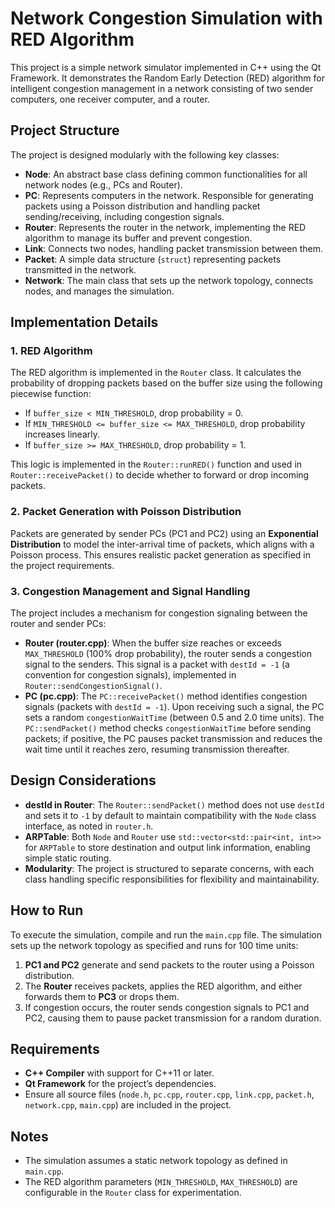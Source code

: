 # Network Congestion Simulation with RED Algorithm

This project is a simple network simulator implemented in C++ using the Qt Framework. It demonstrates the Random Early Detection (RED) algorithm for intelligent congestion management in a network consisting of two sender computers, one receiver computer, and a router.

## Project Structure

The project is designed modularly with the following key classes:

- **Node**: An abstract base class defining common functionalities for all network nodes (e.g., PCs and Router).
- **PC**: Represents computers in the network. Responsible for generating packets using a Poisson distribution and handling packet sending/receiving, including congestion signals.
- **Router**: Represents the router in the network, implementing the RED algorithm to manage its buffer and prevent congestion.
- **Link**: Connects two nodes, handling packet transmission between them.
- **Packet**: A simple data structure (`struct`) representing packets transmitted in the network.
- **Network**: The main class that sets up the network topology, connects nodes, and manages the simulation.

## Implementation Details

### 1. RED Algorithm

The RED algorithm is implemented in the `Router` class. It calculates the probability of dropping packets based on the buffer size using the following piecewise function:

- If `buffer_size < MIN_THRESHOLD`, drop probability = 0.
- If `MIN_THRESHOLD <= buffer_size <= MAX_THRESHOLD`, drop probability increases linearly.
- If `buffer_size >= MAX_THRESHOLD`, drop probability = 1.

This logic is implemented in the `Router::runRED()` function and used in `Router::receivePacket()` to decide whether to forward or drop incoming packets.

### 2. Packet Generation with Poisson Distribution

Packets are generated by sender PCs (PC1 and PC2) using an **Exponential Distribution** to model the inter-arrival time of packets, which aligns with a Poisson process. This ensures realistic packet generation as specified in the project requirements.

### 3. Congestion Management and Signal Handling

The project includes a mechanism for congestion signaling between the router and sender PCs:

- **Router (router.cpp)**: When the buffer size reaches or exceeds `MAX_THRESHOLD` (100% drop probability), the router sends a congestion signal to the senders. This signal is a packet with `destId = -1` (a convention for congestion signals), implemented in `Router::sendCongestionSignal()`.
- **PC (pc.cpp)**: The `PC::receivePacket()` method identifies congestion signals (packets with `destId = -1`). Upon receiving such a signal, the PC sets a random `congestionWaitTime` (between 0.5 and 2.0 time units). The `PC::sendPacket()` method checks `congestionWaitTime` before sending packets; if positive, the PC pauses packet transmission and reduces the wait time until it reaches zero, resuming transmission thereafter.

## Design Considerations

- **destId in Router**: The `Router::sendPacket()` method does not use `destId` and sets it to `-1` by default to maintain compatibility with the `Node` class interface, as noted in `router.h`.
- **ARPTable**: Both `Node` and `Router` use `std::vector<std::pair<int, int>>` for `ARPTable` to store destination and output link information, enabling simple static routing.
- **Modularity**: The project is structured to separate concerns, with each class handling specific responsibilities for flexibility and maintainability.

## How to Run

To execute the simulation, compile and run the `main.cpp` file. The simulation sets up the network topology as specified and runs for 100 time units:

1. **PC1 and PC2** generate and send packets to the router using a Poisson distribution.
2. The **Router** receives packets, applies the RED algorithm, and either forwards them to **PC3** or drops them.
3. If congestion occurs, the router sends congestion signals to PC1 and PC2, causing them to pause packet transmission for a random duration.

## Requirements

- **C++ Compiler** with support for C++11 or later.
- **Qt Framework** for the project’s dependencies.
- Ensure all source files (`node.h`, `pc.cpp`, `router.cpp`, `link.cpp`, `packet.h`, `network.cpp`, `main.cpp`) are included in the project.

## Notes

- The simulation assumes a static network topology as defined in `main.cpp`.
- The RED algorithm parameters (`MIN_THRESHOLD`, `MAX_THRESHOLD`) are configurable in the `Router` class for experimentation.
